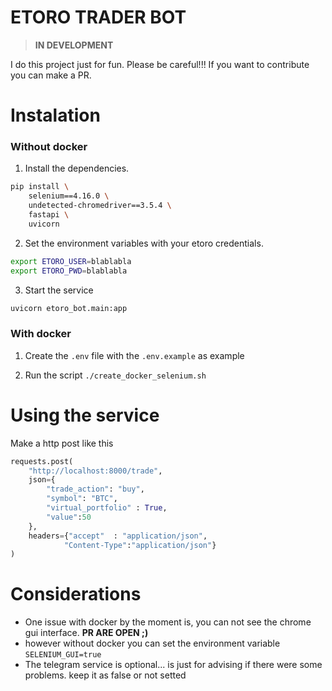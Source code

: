 # ETORO TRADER BOT

> **__IN DEVELOPMENT__**

I do this project just for fun. Please be careful!!!
If you want to contribute you can make a PR.


# Instalation

### Without docker 

1. Install the dependencies.
```bash
pip install \
    selenium==4.16.0 \
    undetected-chromedriver==3.5.4 \
    fastapi \
    uvicorn 
```

2. Set the environment variables with your etoro credentials.

```bash
export ETORO_USER=blablabla
export ETORO_PWD=blablabla
```
3. Start the service 
```bash
uvicorn etoro_bot.main:app
```

### With docker 

1. Create the `.env` file with the `.env.example` as example 

2. Run the script `./create_docker_selenium.sh`

# Using the service
Make a http post like this

```python
requests.post(
    "http://localhost:8000/trade",
    json={
        "trade_action": "buy",
        "symbol": "BTC",
        "virtual_portfolio" : True,
        "value":50
    },
    headers={"accept"  : "application/json",
            "Content-Type":"application/json"}
)

```
# Considerations
- One issue with docker by the moment is, you can not see the chrome gui interface. **PR ARE OPEN ;)**
- however without docker you can set the environment variable `SELENIUM_GUI=true`
- The telegram service is optional...  is just for advising  if there were some problems. keep it as false or not setted


